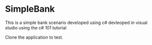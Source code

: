 # SimpleBank
This is a simple bank scenario developed using c# devleoped in visual studio using the c# 101 tutorial

Clone the application to test.
